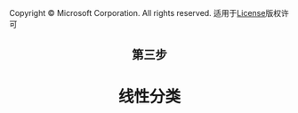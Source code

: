 Copyright © Microsoft Corporation. All rights reserved.
  适用于[License](https://github.com/Microsoft/ai-edu/blob/master/LICENSE.md)版权许可

## <center>第三步</center>

# <center>线性分类</center>
